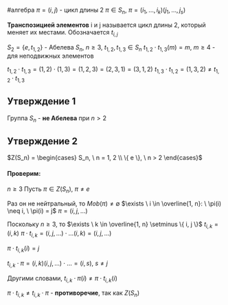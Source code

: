#алгебра 
$\pi = (i, j)$ - цикл длины 2 
$\pi \in S_n, \ \pi = (i_1, \dots, i_k)(j_1, \dots, j_s)$

**Транспозицией элементов** i и j называется цикл длины 2, который меняет их местами.
Обозначается $t_{i, j}$

$S_2 = \{ e, t_{1, 2} \}$ - Абелева
$S_n, \ n \geq 3, \ t_{1, 2}, t_{1, 3} \in S_n$
$t_{1, 2} \cdot t_{1, 3} (m) = m, \ m \geq 4$ - для неподвижных элементов

$t_{1, 2} \cdot t_{1, 3} = (1, 2) \cdot (1, 3) = (1, 2, 3) = (2, 3, 1) = (3, 1, 2)$
$t_{1, 3} \cdot t_{1, 2} = (1, 3, 2) \neq t_{1, 2} \cdot t_{1, 3}$

## Утверждение 1
Группа $S_n$ - **не Абелева** при $n > 2$

## Утверждение 2
$Z(S_n) = \begin{cases} S_n, \ n = 1, 2 \\ \{ e \}, \ n > 2 \end{cases}$

#### Проверим:
$n \geq 3$
Пусть $\pi \in Z(S_n), \ \pi \neq e$

Раз он не нейтральный, то $Mob(\pi) \neq \emptyset$
$\exists \ i \in \overline{1, n}: \ \pi(i) \neq i, \ \pi(i) = j$
$\pi = (i, j, \dots)$

Поскольку $n \geq 3$, то $\exists \ k \in \overline{1, n} \setminus \{ i, j \}$
$t_{i, k} = (i, k)$
$\pi \cdot t_{i, k} = (i, j, \dots) \cdot \dots (i, k) = (i, j, \dots)$

$\pi \cdot t_{i, k} (i) = j$

$t_{i, k} \cdot \pi = (i, k) (i, j, \dots) \cdot \dots = (i, s), \ s \neq j$

Другими словами, $t_{i, k} \cdot \pi(i) \neq \pi \cdot t_{i, k}(i)$

$\pi \cdot t_{i, k} \neq t_{i, k} \cdot \pi$ - **противоречие**, так как $Z(S_n)$